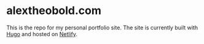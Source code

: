 # alextheobold.com

This is the repo for my personal portfolio site. The site is currently built with [Hugo](https://gohugo.io/) and hosted on [Netlify](https://www.netlify.com/).
